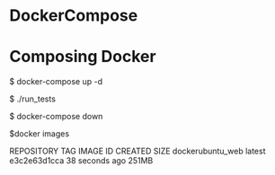 # DockerCompose
# Composing Docker 
$ docker-compose up -d

$ ./run_tests

$ docker-compose down

$docker images

REPOSITORY          TAG                 IMAGE ID            CREATED             SIZE
dockerubuntu_web    latest              e3c2e63d1cca        38 seconds ago      251MB
